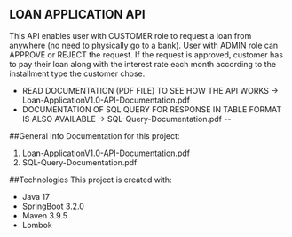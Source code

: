 LOAN APPLICATION API
---
This API enables user with CUSTOMER role to request a loan from anywhere (no need to physically go to a bank). User with ADMIN role can APPROVE or REJECT the request. 
If the request is approved, customer has to pay their loan along with the interest rate each month according to the installment type the customer chose.

* READ DOCUMENTATION (PDF FILE) TO SEE HOW THE API WORKS -> Loan-ApplicationV1.0-API-Documentation.pdf
* DOCUMENTATION OF SQL QUERY FOR RESPONSE IN TABLE FORMAT IS ALSO AVAILABLE -> SQL-Query-Documentation.pdf
--

##General Info
Documentation for this project:
1. Loan-ApplicationV1.0-API-Documentation.pdf
2. SQL-Query-Documentation.pdf

##Technologies
This project is created with:
* Java 17
* SpringBoot 3.2.0
* Maven 3.9.5
* Lombok
